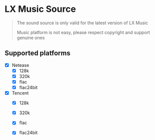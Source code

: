 # LX Music Source

> The sound source is only valid for the latest version of LX Music
>
> Music platform is not easy, please respect copyright and support genuine ones

## Supported platforms

- [x] Netease
  - [x] 128k
  - [x] 320k
  - [x] flac
  - [x] flac24bit
- [x] Tencent
  - [x] 128k
  - [x] 320k
  - [x] flac
  - [x] flac24bit

